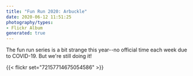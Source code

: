 ```yaml
---
title: "Fun Run 2020: Arbuckle"
date: 2020-06-12 11:51:25
photography/types:
- Flickr Album
generated: true
---
```

The fun run series is a bit strange this year--no official time each week due to COVID-19. But we're still doing it!

{{< flickr set="72157714675054586" >}}
    